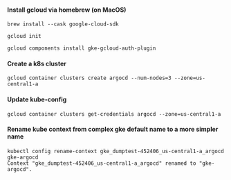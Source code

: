 
#### Install gcloud via homebrew (on MacOS)
```
brew install --cask google-cloud-sdk

gcloud init

gcloud components install gke-gcloud-auth-plugin
```

#### Create a k8s cluster 
```
gcloud container clusters create argocd --num-nodes=3 --zone=us-central1-a
```

#### Update kube-config
```
gcloud container clusters get-credentials argocd --zone=us-central1-a
```

#### Rename kube context from complex gke default name to a more simpler name
```
kubectl config rename-context gke_dumptest-452406_us-central1-a_argocd gke-argocd
Context "gke_dumptest-452406_us-central1-a_argocd" renamed to "gke-argocd".
```